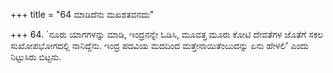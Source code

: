 +++
title = "64 ಮಾಡಿದೆನು ಮಖಶತವನದು"

+++
64. `ನೂರು ಯಾಗಗಳನ್ನು ಮಾಡಿ, ಇಂದ್ರನನ್ನೇ ಓಡಿಸಿ, ಮೂವತ್ತ ಮೂರು ಕೋಟಿ ದೇವತೆಗಳ ಜೊತೆಗೆ ಸಕಲ ಸುಖೋಪಭೋಗದಲ್ಲಿ ನಾನಿದ್ದೆನು. ಇಂದ್ರ ಪದವಿಯ ಮದದಿಂದ ಮತ್ತೇನಾಯಿತೆಂಬುದನ್ನು ಏನು ಹೇಳಲಿ' ಎಂದು ನಿಟ್ಟುಸಿರು ಬಿಟ್ಟನು.